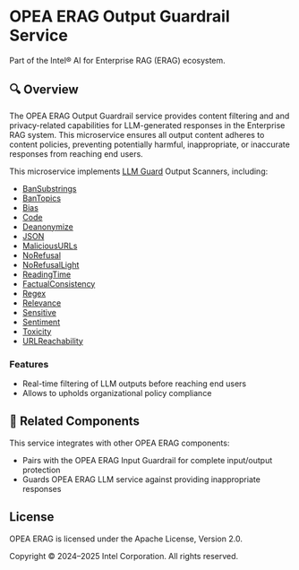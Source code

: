 # OPEA ERAG Output Guardrail Service

Part of the Intel® AI for Enterprise RAG (ERAG) ecosystem.

## 🔍 Overview

The OPEA ERAG Output Guardrail service provides content filtering and and privacy-related capabilities for LLM-generated responses in the Enterprise RAG system. This microservice ensures all output content adheres to content policies, preventing potentially harmful, inappropriate, or inaccurate responses from reaching end users.

This microservice implements [LLM Guard](https://llm-guard.com/) Output Scanners, including:
- [BanSubstrings](https://llm-guard.com/output_scanners/ban_substrings/)
- [BanTopics](https://llm-guard.com/output_scanners/ban_topics/)
- [Bias](https://llm-guard.com/output_scanners/bias/)
- [Code](https://llm-guard.com/output_scanners/code/)
- [Deanonymize](https://llm-guard.com/output_scanners/deanonymize/)
- [JSON](https://llm-guard.com/output_scanners/json/)
- [MaliciousURLs](https://llm-guard.com/output_scanners/malicious_urls/)
- [NoRefusal](https://llm-guard.com/output_scanners/no_refusal/)
- [NoRefusalLight](https://llm-guard.com/output_scanners/no_refusal_light/)
- [ReadingTime](https://llm-guard.com/output_scanners/reading_time/)
- [FactualConsistency](https://llm-guard.com/output_scanners/factual_consistency/)
- [Regex](https://llm-guard.com/output_scanners/regex/)
- [Relevance](https://llm-guard.com/output_scanners/relevance/)
- [Sensitive](https://llm-guard.com/output_scanners/sensitive/)
- [Sentiment](https://llm-guard.com/output_scanners/sentiment/)
- [Toxicity](https://llm-guard.com/output_scanners/toxicity/)
- [URLReachability](https://llm-guard.com/output_scanners/url_reachability/)

### Features

- Real-time filtering of LLM outputs before reaching end users
- Allows to upholds organizational policy compliance

## 🔗 Related Components

This service integrates with other OPEA ERAG components:
- Pairs with the OPEA ERAG Input Guardrail for complete input/output protection
- Guards OPEA ERAG LLM service against providing inappropriate responses

## License

OPEA ERAG is licensed under the Apache License, Version 2.0.

Copyright © 2024–2025 Intel Corporation. All rights reserved.